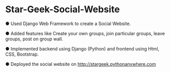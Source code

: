 # Star-Geek-Social-Website

● Used Django Web Framework to create a Social Website. 
  

● Added features like Create your own groups, join particular groups, leave groups, post on group wall. 
  
  
● Implemented backend using Django (Python) and frontend using Html, CSS, Bootstrap. 
  
  
● Deployed the social website on http://stargeek.pythonanywhere.com 
 
